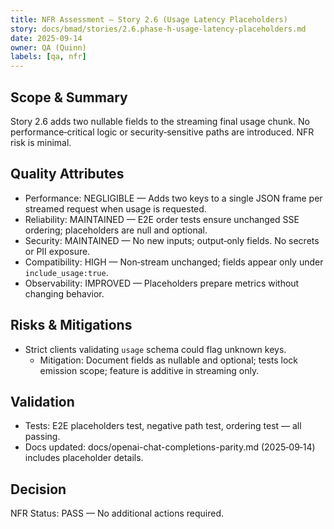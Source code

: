 ```yaml
---
title: NFR Assessment — Story 2.6 (Usage Latency Placeholders)
story: docs/bmad/stories/2.6.phase-h-usage-latency-placeholders.md
date: 2025-09-14
owner: QA (Quinn)
labels: [qa, nfr]
---
```


## Scope & Summary

Story 2.6 adds two nullable fields to the streaming final usage chunk. No performance‑critical logic or security‑sensitive paths are introduced. NFR risk is minimal.

## Quality Attributes

- Performance: NEGLIGIBLE — Adds two keys to a single JSON frame per streamed request when usage is requested.
- Reliability: MAINTAINED — E2E order tests ensure unchanged SSE ordering; placeholders are null and optional.
- Security: MAINTAINED — No new inputs; output‑only fields. No secrets or PII exposure.
- Compatibility: HIGH — Non‑stream unchanged; fields appear only under `include_usage:true`.
- Observability: IMPROVED — Placeholders prepare metrics without changing behavior.

## Risks & Mitigations

- Strict clients validating `usage` schema could flag unknown keys.
  - Mitigation: Document fields as nullable and optional; tests lock emission scope; feature is additive in streaming only.

## Validation

- Tests: E2E placeholders test, negative path test, ordering test — all passing.
- Docs updated: docs/openai-chat-completions-parity.md (2025‑09‑14) includes placeholder details.

## Decision

NFR Status: PASS — No additional actions required.
